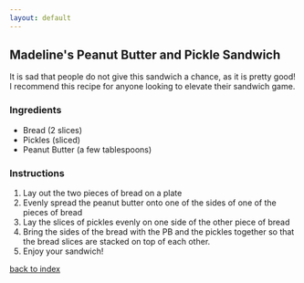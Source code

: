 ```yaml
---
layout: default
---
```


<!---
This is a comment. Note the triple dash to start, but double to end
-->

## Madeline's Peanut Butter and Pickle Sandwich 
<!---
github username: mconter88688
-->


It is sad that people do not give this sandwich a chance, as it is pretty good! I recommend this recipe
for anyone looking to elevate their sandwich game.


### Ingredients
- Bread (2 slices)
- Pickles (sliced)
- Peanut Butter (a few tablespoons)

### Instructions
1. Lay out the two pieces of bread on a plate
2. Evenly spread the peanut butter onto one of the sides of one of the pieces of bread
3. Lay the slices of pickles evenly on one side of the other piece of bread
4. Bring the sides of the bread with the PB and the pickles together so that the bread slices are stacked on top of each other.
5. Enjoy your sandwich!

<!--
Keep this link to return to the index
-->
[back to index](../)